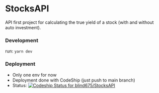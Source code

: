 # StocksAPI

API first project for calculating the true yield of a stock (with and without auto investment).

### Development

run: `yarn dev`

### Deployment

- Only one env for now 
- Deployment done with CodeShip (just push to main branch) 
- Status: [![Codeship Status for blind675/StocksAPI](https://app.codeship.com/projects/144ffa66-de5b-4be6-8417-7734f15409f2/status?branch=main)](https://app.codeship.com/projects/451452)


